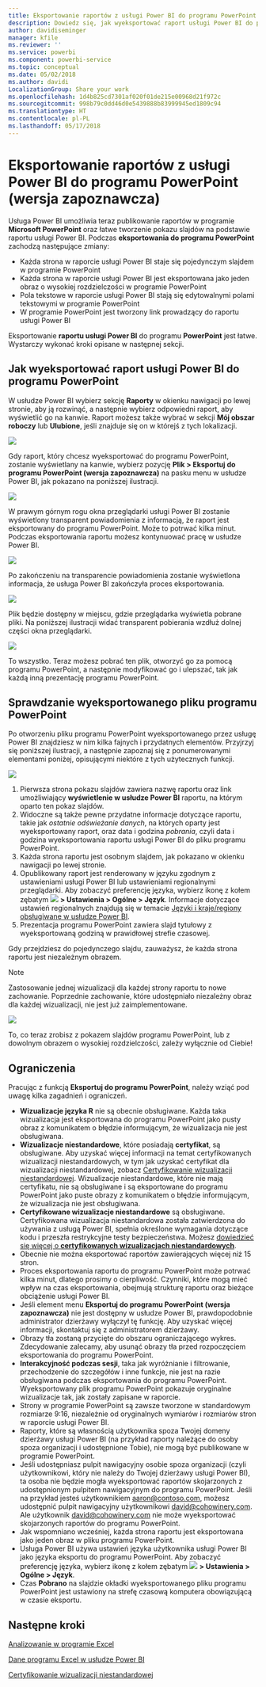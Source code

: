 ```yaml
---
title: Eksportowanie raportów z usługi Power BI do programu PowerPoint (wersja zapoznawcza)
description: Dowiedz się, jak wyeksportować raport usługi Power BI do programu PowerPoint.
author: davidiseminger
manager: kfile
ms.reviewer: ''
ms.service: powerbi
ms.component: powerbi-service
ms.topic: conceptual
ms.date: 05/02/2018
ms.author: davidi
LocalizationGroup: Share your work
ms.openlocfilehash: 1d4b825cd7301af020f01de215e00968d21f972c
ms.sourcegitcommit: 998b79c0dd46d0e5439888b83999945ed1809c94
ms.translationtype: HT
ms.contentlocale: pl-PL
ms.lasthandoff: 05/17/2018
---
```

# <a name="export-reports-from-power-bi-to-powerpoint-preview"></a>Eksportowanie raportów z usługi Power BI do programu PowerPoint (wersja zapoznawcza)
Usługa Power BI umożliwia teraz publikowanie raportów w programie **Microsoft PowerPoint** oraz łatwe tworzenie pokazu slajdów na podstawie raportu usługi Power BI. Podczas **eksportowania do programu PowerPoint** zachodzą następujące zmiany:

* Każda strona w raporcie usługi Power BI staje się pojedynczym slajdem w programie PowerPoint
* Każda strona w raporcie usługi Power BI jest eksportowana jako jeden obraz o wysokiej rozdzielczości w programie PowerPoint
* Pola tekstowe w raporcie usługi Power BI stają się edytowalnymi polami tekstowymi w programie PowerPoint
* W programie PowerPoint jest tworzony link prowadzący do raportu usługi Power BI

Eksportowanie **raportu usługi Power BI** do programu **PowerPoint** jest łatwe. Wystarczy wykonać kroki opisane w następnej sekcji.

## <a name="how-to-export-your-power-bi-report-to-powerpoint"></a>Jak wyeksportować raport usługi Power BI do programu PowerPoint
W usłudze Power BI wybierz sekcję **Raporty** w okienku nawigacji po lewej stronie, aby ją rozwinąć, a następnie wybierz odpowiedni raport, aby wyświetlić go na kanwie. Raport możesz także wybrać w sekcji **Mój obszar roboczy** lub **Ulubione**, jeśli znajduje się on w którejś z tych lokalizacji.

![](media/service-publish-to-powerpoint/powerbi_to_powerpoint_0.png)

Gdy raport, który chcesz wyeksportować do programu PowerPoint, zostanie wyświetlany na kanwie, wybierz pozycję **Plik > Eksportuj do programu PowerPoint (wersja zapoznawcza)** na pasku menu w usłudze Power BI, jak pokazano na poniższej ilustracji.

![](media/service-publish-to-powerpoint/powerbi_to_powerpoint_1.png)

W prawym górnym rogu okna przeglądarki usługi Power BI zostanie wyświetlony transparent powiadomienia z informacją, że raport jest eksportowany do programu PowerPoint. Może to potrwać kilka minut. Podczas eksportowania raportu możesz kontynuować pracę w usłudze Power BI.

![](media/service-publish-to-powerpoint/powerbi_to_powerpoint_2.png)

Po zakończeniu na transparencie powiadomienia zostanie wyświetlona informacja, że usługa Power BI zakończyła proces eksportowania.

![](media/service-publish-to-powerpoint/powerbi_to_powerpoint_3.png)

Plik będzie dostępny w miejscu, gdzie przeglądarka wyświetla pobrane pliki. Na poniższej ilustracji widać transparent pobierania wzdłuż dolnej części okna przeglądarki.

![](media/service-publish-to-powerpoint/powerbi_to_powerpoint_4.png)

To wszystko. Teraz możesz pobrać ten plik, otworzyć go za pomocą programu PowerPoint, a następnie modyfikować go i ulepszać, tak jak każdą inną prezentację programu PowerPoint.

## <a name="checking-out-your-exported-powerpoint-file"></a>Sprawdzanie wyeksportowanego pliku programu PowerPoint
Po otworzeniu pliku programu PowerPoint wyeksportowanego przez usługę Power BI znajdziesz w nim kilka fajnych i przydatnych elementów. Przyjrzyj się poniższej ilustracji, a następnie zapoznaj się z ponumerowanymi elementami poniżej, opisującymi niektóre z tych użytecznych funkcji.

![](media/service-publish-to-powerpoint/powerbi_to_powerpoint_5.png)

1. Pierwsza strona pokazu slajdów zawiera nazwę raportu oraz link umożliwiający **wyświetlenie w usłudze Power BI** raportu, na którym oparto ten pokaz slajdów.
2. Widoczne są także pewne przydatne informacje dotyczące raportu, takie jak *ostatnie odświeżanie danych*, na których oparty jest wyeksportowany raport, oraz data i godzina *pobrania*, czyli data i godzina wyeksportowania raportu usługi Power BI do pliku programu PowerPoint.
3. Każda strona raportu jest osobnym slajdem, jak pokazano w okienku nawigacji po lewej stronie.
4. Opublikowany raport jest renderowany w języku zgodnym z ustawieniami usługi Power BI lub ustawieniami regionalnymi przeglądarki. Aby zobaczyć preferencję języka, wybierz ikonę z kołem zębatym ![](media/service-report-subscribe/power-bi-settings-icon.png) **> Ustawienia > Ogólne > Język**. Informacje dotyczące ustawień regionalnych znajdują się w temacie [Języki i kraje/regiony obsługiwane w usłudze Power BI](supported-languages-countries-regions.md).
5. Prezentacja programu PowerPoint zawiera slajd tytułowy z wyeksportowaną godziną w prawidłowej strefie czasowej.

Gdy przejdziesz do pojedynczego slajdu, zauważysz, że każda strona raportu jest niezależnym obrazem.

>[!NOTE]
> Zastosowanie jednej wizualizacji dla każdej strony raportu to nowe zachowanie. Poprzednie zachowanie, które udostępniało niezależny obraz dla każdej wizualizacji, nie jest już zaimplementowane. 
 

![](media/service-publish-to-powerpoint/powerbi_to_powerpoint_6.png)

To, co teraz zrobisz z pokazem slajdów programu PowerPoint, lub z dowolnym obrazem o wysokiej rozdzielczości, zależy wyłącznie od Ciebie!

## <a name="limitations"></a>Ograniczenia
Pracując z funkcją **Eksportuj do programu PowerPoint**, należy wziąć pod uwagę kilka zagadnień i ograniczeń.

* **Wizualizacje języka R** nie są obecnie obsługiwane. Każda taka wizualizacja jest eksportowana do programu PowerPoint jako pusty obraz z komunikatem o błędzie informującym, że wizualizacja nie jest obsługiwana.
* **Wizualizacje niestandardowe**, które posiadają **certyfikat**, są obsługiwane. Aby uzyskać więcej informacji na temat certyfikowanych wizualizacji niestandardowych, w tym jak uzyskać certyfikat dla wizualizacji niestandardowej, zobacz [Certyfikowanie wizualizacji niestandardowej](power-bi-custom-visuals-certified.md). Wizualizacje niestandardowe, które nie mają certyfikatu, nie są obsługiwane i są eksportowane do programu PowerPoint jako puste obrazy z komunikatem o błędzie informującym, że wizualizacja nie jest obsługiwana.
* **Certyfikowane wizualizacje niestandardowe** są obsługiwane. Certyfikowana wizualizacja niestandardowa została zatwierdzona do używania z usługą Power BI, spełnia określone wymagania dotyczące kodu i przeszła restrykcyjne testy bezpieczeństwa. Możesz [dowiedzieć się więcej o **certyfikowanych wizualizacjach niestandardowych**](power-bi-custom-visuals-certified.md).
* Obecnie nie można eksportować raportów zawierających więcej niż 15 stron.
* Proces eksportowania raportu do programu PowerPoint może potrwać kilka minut, dlatego prosimy o cierpliwość. Czynniki, które mogą mieć wpływ na czas eksportowania, obejmują strukturę raportu oraz bieżące obciążenie usługi Power BI.
* Jeśli element menu **Eksportuj do programu PowerPoint (wersja zapoznawcza)** nie jest dostępny w usłudze Power BI, prawdopodobnie administrator dzierżawy wyłączył tę funkcję. Aby uzyskać więcej informacji, skontaktuj się z administratorem dzierżawy.
* Obrazy tła zostaną przycięte do obszaru ograniczającego wykres. Zdecydowanie zalecamy, aby usunąć obrazy tła przed rozpoczęciem eksportowania do programu PowerPoint.
* **Interakcyjność podczas sesji**, taka jak wyróżnianie i filtrowanie, przechodzenie do szczegółów i inne funkcje, nie jest na razie obsługiwana podczas eksportowania do programu PowerPoint. Wyeksportowany plik programu PowerPoint pokazuje oryginalne wizualizacje tak, jak zostały zapisane w raporcie.
* Strony w programie PowerPoint są zawsze tworzone w standardowym rozmiarze 9:16, niezależnie od oryginalnych wymiarów i rozmiarów stron w raporcie usługi Power BI.
* Raporty, które są własnością użytkownika spoza Twojej domeny dzierżawy usługi Power BI (na przykład raporty należące do osoby spoza organizacji i udostępnione Tobie), nie mogą być publikowane w programie PowerPoint.
* Jeśli udostępniasz pulpit nawigacyjny osobie spoza organizacji (czyli użytkownikowi, który nie należy do Twojej dzierżawy usługi Power BI), ta osoba nie będzie mogła wyeksportować raportów skojarzonych z udostępnionym pulpitem nawigacyjnym do programu PowerPoint. Jeśli na przykład jesteś użytkownikiem aaron@contoso.com, możesz udostępnić pulpit nawigacyjny użytkownikowi david@cohowinery.com. Ale użytkownik david@cohowinery.com nie może wyeksportować skojarzonych raportów do programu PowerPoint.
* Jak wspomniano wcześniej, każda strona raportu jest eksportowana jako jeden obraz w pliku programu PowerPoint.
* Usługa Power BI używa ustawień języka użytkownika usługi Power BI jako języka eksportu do programu PowerPoint. Aby zobaczyć preferencję języka, wybierz ikonę z kołem zębatym ![](media/service-report-subscribe/power-bi-settings-icon.png) **> Ustawienia > Ogólne > Język**.
* Czas **Pobrano** na slajdzie okładki wyeksportowanego pliku programu PowerPoint jest ustawiony na strefę czasową komputera obowiązującą w czasie eksportu.

## <a name="next-steps"></a>Następne kroki
[Analizowanie w programie Excel](service-analyze-in-excel.md)

[Dane programu Excel w usłudze Power BI](service-excel-workbook-files.md)

[Certyfikowanie wizualizacji niestandardowej](power-bi-custom-visuals-certified.md)

